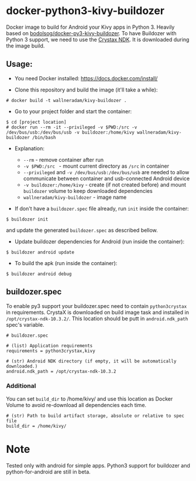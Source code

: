 # docker-python3-kivy-buildozer
Docker image to build for Android your Kivy apps in Python 3. Heavily based on [bodolsog/docker-py3-kivy-buildozer](https://github.com/bodolsog/docker-py3-kivy-buildozer).
To have Buildozer with Python 3 support, we need to use the [Crystax NDK](https://www.crystax.net/android/ndk). It is downloaded during the image build.

## Usage:
- You need Docker installed: https://docs.docker.com/install/

- Clone this repository and build the image (it'll take a while):
```
# docker build -t wallneradam/kivy-buildozer .
```

- Go to your project folder and start the container:
```
$ cd [project location]
# docker run --rm -it --privileged -v $PWD:/src -v /dev/bus/usb:/dev/bus/usb -v buildozer:/home/kivy wallneradam/kivy-buildozer /bin/bash
```
- Explanation:
  - `--rm` - remove container after run
  - `-v $PWD:/src ` - mount current directory as `/src` in container
  - `--privileged` and `-v /dev/bus/usb:/dev/bus/usb` are needed to allow communicate between container and usb-connected Android device
  - `-v buildozer:/home/kivy` - create (if not created before) and mount `buildozer` volume to keep downloaded dependencies
  - `wallneradam/kivy-buildozer` - image name

- If don't have a `buildozer.spec` file already, run `init` inside the container:
```
$ buildozer init
```
and update the generated `buildozer.spec` as described bellow.

- Update buildozer dependencies for Android (run inside the container):
```
$ buildozer android update
```

- To build the apk (run inside the container):
```
$ buildozer android debug
```

## buildozer.spec

To enable py3 support your buildozer.spec need to contain `python3crystax` in requirements. CrystaX is downloaded on build image task and installed in `/opt/crystax-ndk-10.3.2/`. This location should be putt in `android.ndk_path` spec's variable.

```
# buildozer.spec

# (list) Application requirements
requirements = python3crystax,kivy

# (str) Android NDK directory (if empty, it will be automatically downloaded.)
android.ndk_path = /opt/crystax-ndk-10.3.2
```

### Additional

You can set `build_dir` to /home/kivy/ and use this location as Docker Volume to avoid re-download all dependencies each time.

```
# (str) Path to build artifact storage, absolute or relative to spec file
build_dir = /home/kivy/
```

# Note
Tested only with android for simple apps. Python3 support for buildozer and python-for-android are still in beta.
